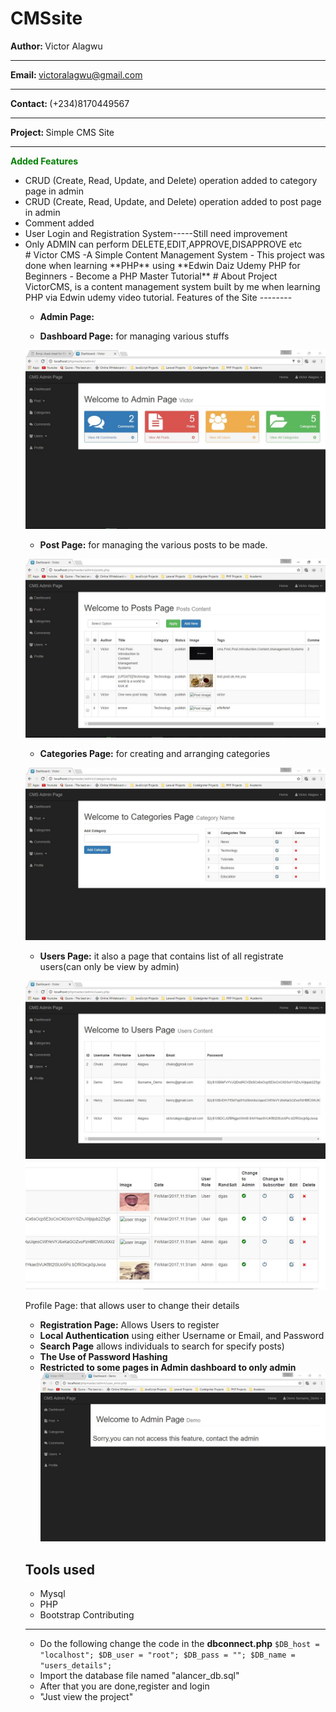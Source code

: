 # CMSsite
<b>Author: </b>Victor Alagwu<hr>
<b>Email: </b>victoralagwu@gmail.com<hr>
<b>Contact: </b>(+234)8170449567<hr>
<b>Project: </b> Simple CMS Site<hr>
<b style='color:green;'>Added Features </b>
<ul>
<li>CRUD (Create, Read, Update, and Delete) operation added to category page in admin </li>
<li>CRUD (Create, Read, Update, and Delete) operation added to post page in admin </li>
<li>Comment added</li>
<li>User Login and Registration System-----Still need improvement</li>
<li>Only ADMIN can perform DELETE,EDIT,APPROVE,DISAPPROVE etc </li>
# Victor CMS -A Simple Content Management System - 
This project was done when learning **PHP** using **Edwin Daiz Udemy PHP for Beginners - Become a PHP Master Tutorial**
# About Project
	VictorCMS, is a content management system built by me when learning PHP via Edwin udemy video tutorial. 
Features of the Site
--------

- **Admin Page:**

- **Dashboard Page:** for managing various stuffs

![Admin Screenshot](/img/cms_admin.JPG "Admin Page")

- **Post Page:** for managing the various posts to be made.

![Post Screenshot](/img/cms_admin_post.JPG "Post Images")

- **Categories Page:** for creating and arranging categories

![Registration Screenshot](/img/cms_admin_categories.JPG "Registration Images")

- **Users Page:** it also a page that contains list of all registrate users(can only be view by admin)

![Registration Screenshot](/img/cms_admin_users1.JPG "Registration Images")
![Registration Screenshot](/img/cms_admin_users2.JPG "Registration Images")

Profile Page: that allows user to change their details
	
- **Registration Page:** Allows Users to register
- **Local Authentication** using either Username or Email, and Password
- **Search Page** allows individuals to search for specify posts)
- **The Use of Password Hashing**
- **Restricted to some pages in Admin dashboard to only admin**
![Registration Screenshot](/img/cms_admin_restrict.JPG "Registration Images")


Tools used
-------------

- Mysql
- PHP
- Bootstrap
Contributing
-----------


- Do the following change the code in the **dbconnect.php**
	`$DB_host = "localhost"; $DB_user = "root"; $DB_pass = ""; $DB_name = "users_details";`
- Import the database file named "alancer_db.sql"
- After that you are done,register and login
- "Just view the project"

	
 
